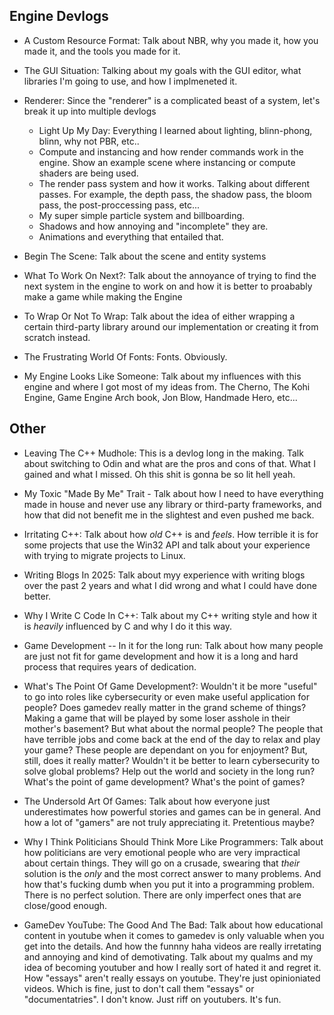 ## Engine Devlogs 
- A Custom Resource Format: Talk about NBR, why you made it, how you made it, and the tools you made for it.

- The GUI Situation: Talking about my goals with the GUI editor, what libraries I'm going to use, and how I implmeneted it.

- Renderer: Since the "renderer" is a complicated beast of a system, let's break it up into multiple devlogs 
    * Light Up My Day: Everything I learned about lighting, blinn-phong, blinn, why not PBR, etc..
    * Compute and instancing and how render commands work in the engine. Show an example scene where instancing or compute shaders are being used.
    * The render pass system and how it works. Talking about different passes. For example, the depth pass, the shadow pass, the bloom pass, the post-proccessing pass, etc...
    * My super simple particle system and billboarding. 
    * Shadows and how annoying and "incomplete" they are. 
    * Animations and everything that entailed that.

- Begin The Scene: Talk about the scene and entity systems

- What To Work On Next?: Talk about the annoyance of trying to find the next system in the engine to work on and how it is better to proabably make a game while making the Engine

- To Wrap Or Not To Wrap: Talk about the idea of either wrapping a certain third-party library around our implementation or creating it from scratch instead.

- The Frustrating World Of Fonts: Fonts. Obviously.

- My Engine Looks Like Someone: Talk about my influences with this engine and where I got most of my ideas from. The Cherno, The Kohi Engine, Game Engine Arch book, Jon Blow, Handmade Hero, etc...

## Other 
- Leaving The C++ Mudhole: This is a devlog long in the making. Talk about switching to Odin and what are the pros and cons of that. What I gained and what I missed. Oh this shit is gonna be so lit hell yeah.

- My Toxic "Made By Me" Trait - Talk about how I need to have everything made in house and never use any library or third-party frameworks, and how that did not benefit me in the slightest and even pushed me back.

- Irritating C++: Talk about how _old_ C++ is and _feels_. How terrible it is for some projects that use the Win32 API and talk about your experience with trying to migrate projects to Linux.

- Writing Blogs In 2025: Talk about myy experience with writing blogs over the past 2 years and what I did wrong and what I could have done better. 

- Why I Write C Code In C++: Talk about my C++ writing style and how it is _heavily_ influenced by C and why I do it this way.

- Game Development -- In it for the long run: Talk about how many people are just not fit for game development and how it is a long and hard process that requires years of dedication.

- What's The Point Of Game Development?: Wouldn't it be more "useful" to go into roles like cybersecurity or even make useful application for people? Does gamedev really matter in the grand scheme of things? Making a game that will be played by some loser asshole in their mother's basement? But what about the normal people? The people that have terrible jobs and come back at the end of the day to relax and play your game? These people are dependant on you for enjoyment? But, still, does it really matter? Wouldn't it be better to learn cybersecurity to solve global problems? Help out the world and society in the long run? What's the point of game development? What's the point of games?

- The Undersold Art Of Games: Talk about how everyone just underestimates how powerful stories and games can be in general. And how a lot of "gamers" are not truly appreciating it. Pretentious maybe?

- Why I Think Politicians Should Think More Like Programmers: Talk about how politicians are very emotional people who are very impractical about certain things. They will go on a crusade, swearing that _their_ solution is the _only_ and the most correct answer to many problems. And how that's fucking dumb when you put it into a programming problem. There is no perfect solution. There are only imperfect ones that are close/good enough.

- GameDev YouTube: The Good And The Bad: Talk about how educational content in youtube when it comes to gamedev is only valuable when you get into the details. And how the funnny haha videos are really irretating and annoying and kind of demotivating. Talk about my qualms and my idea of becoming youtuber and how I really sort of hated it and regret it. How "essays" aren't really essays on youtube. They're just opinioniated videos. Which is fine, just to don't call them "essays" or "documentatries". I don't know. Just riff on youtubers. It's fun.
